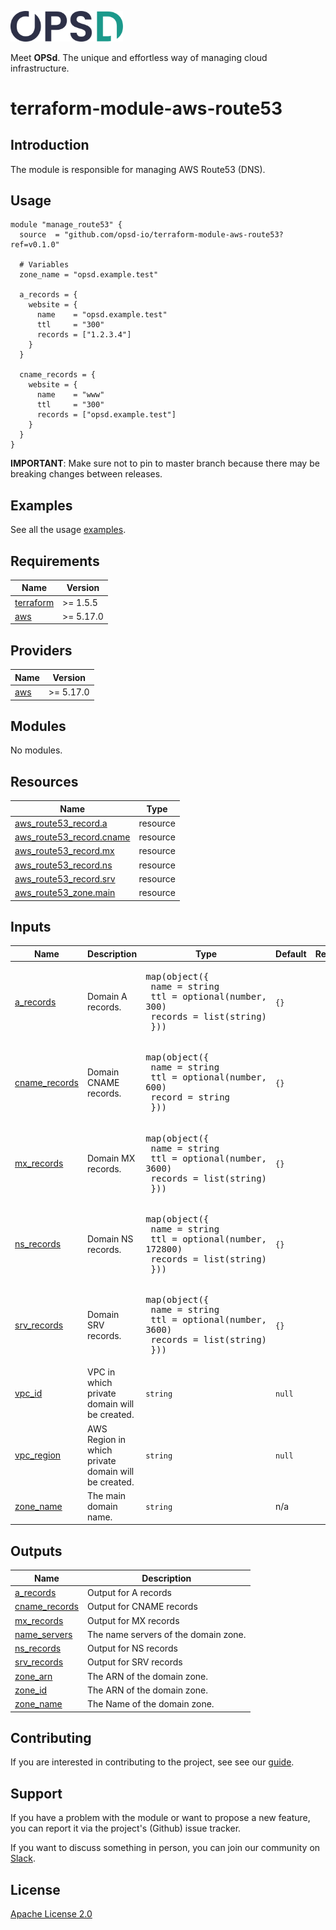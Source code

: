 <a href="https://www.opsd.io" target="_blank"><img alt="OPSd" src=".github/img/OPSD_logo.svg" width="180px"></a>

Meet **OPSd**. The unique and effortless way of managing cloud infrastructure.

# terraform-module-aws-route53

## Introduction

The module is responsible for managing AWS Route53 (DNS).

## Usage

```hcl
module "manage_route53" {
  source  = "github.com/opsd-io/terraform-module-aws-route53?ref=v0.1.0"

  # Variables
  zone_name = "opsd.example.test"

  a_records = {
    website = {
      name    = "opsd.example.test"
      ttl     = "300"
      records = ["1.2.3.4"]
    }
  }

  cname_records = {
    website = {
      name    = "www"
      ttl     = "300"
      records = ["opsd.example.test"]
    }
  }
}
```

**IMPORTANT**: Make sure not to pin to master branch because there may be breaking changes between releases.

## Examples

See all the usage [examples](examples).

<!-- BEGIN_TF_DOCS -->
## Requirements

| Name | Version |
|------|---------|
| <a name="requirement_terraform"></a> [terraform](#requirement\_terraform) | >= 1.5.5 |
| <a name="requirement_aws"></a> [aws](#requirement\_aws) | >= 5.17.0 |

## Providers

| Name | Version |
|------|---------|
| <a name="provider_aws"></a> [aws](#provider\_aws) | >= 5.17.0 |

## Modules

No modules.

## Resources

| Name | Type |
|------|------|
| [aws_route53_record.a](https://registry.terraform.io/providers/hashicorp/aws/latest/docs/resources/route53_record) | resource |
| [aws_route53_record.cname](https://registry.terraform.io/providers/hashicorp/aws/latest/docs/resources/route53_record) | resource |
| [aws_route53_record.mx](https://registry.terraform.io/providers/hashicorp/aws/latest/docs/resources/route53_record) | resource |
| [aws_route53_record.ns](https://registry.terraform.io/providers/hashicorp/aws/latest/docs/resources/route53_record) | resource |
| [aws_route53_record.srv](https://registry.terraform.io/providers/hashicorp/aws/latest/docs/resources/route53_record) | resource |
| [aws_route53_zone.main](https://registry.terraform.io/providers/hashicorp/aws/latest/docs/resources/route53_zone) | resource |

## Inputs

| Name | Description | Type | Default | Required |
|------|-------------|------|---------|:--------:|
| <a name="input_a_records"></a> [a\_records](#input\_a\_records) | Domain A records. | <pre>map(object({<br>    name    = string<br>    ttl     = optional(number, 300)<br>    records = list(string)<br>  }))</pre> | `{}` | no |
| <a name="input_cname_records"></a> [cname\_records](#input\_cname\_records) | Domain CNAME records. | <pre>map(object({<br>    name   = string<br>    ttl    = optional(number, 600)<br>    record = string<br>  }))</pre> | `{}` | no |
| <a name="input_mx_records"></a> [mx\_records](#input\_mx\_records) | Domain MX records. | <pre>map(object({<br>    name    = string<br>    ttl     = optional(number, 3600)<br>    records = list(string)<br>  }))</pre> | `{}` | no |
| <a name="input_ns_records"></a> [ns\_records](#input\_ns\_records) | Domain NS records. | <pre>map(object({<br>    name    = string<br>    ttl     = optional(number, 172800)<br>    records = list(string)<br>  }))</pre> | `{}` | no |
| <a name="input_srv_records"></a> [srv\_records](#input\_srv\_records) | Domain SRV records. | <pre>map(object({<br>    name    = string<br>    ttl     = optional(number, 3600)<br>    records = list(string)<br>  }))</pre> | `{}` | no |
| <a name="input_vpc_id"></a> [vpc\_id](#input\_vpc\_id) | VPC in which private domain will be created. | `string` | `null` | no |
| <a name="input_vpc_region"></a> [vpc\_region](#input\_vpc\_region) | AWS Region in which private domain will be created. | `string` | `null` | no |
| <a name="input_zone_name"></a> [zone\_name](#input\_zone\_name) | The main domain name. | `string` | n/a | yes |

## Outputs

| Name | Description |
|------|-------------|
| <a name="output_a_records"></a> [a\_records](#output\_a\_records) | Output for A records |
| <a name="output_cname_records"></a> [cname\_records](#output\_cname\_records) | Output for CNAME records |
| <a name="output_mx_records"></a> [mx\_records](#output\_mx\_records) | Output for MX records |
| <a name="output_name_servers"></a> [name\_servers](#output\_name\_servers) | The name servers of the domain zone. |
| <a name="output_ns_records"></a> [ns\_records](#output\_ns\_records) | Output for NS records |
| <a name="output_srv_records"></a> [srv\_records](#output\_srv\_records) | Output for SRV records |
| <a name="output_zone_arn"></a> [zone\_arn](#output\_zone\_arn) | The ARN of the domain zone. |
| <a name="output_zone_id"></a> [zone\_id](#output\_zone\_id) | The ARN of the domain zone. |
| <a name="output_zone_name"></a> [zone\_name](#output\_zone\_name) | The Name of the domain zone. |
<!-- END_TF_DOCS -->

## Contributing

If you are interested in contributing to the project, see see our [guide](https://github.com/opsd-io/contribution).

## Support

If you have a problem with the module or want to propose a new feature, you can report it via the project's (Github) issue tracker.

If you want to discuss something in person, you can join our community on [Slack](https://join.slack.com/t/opsd-community/signup).

## License

[Apache License 2.0](LICENSE)

